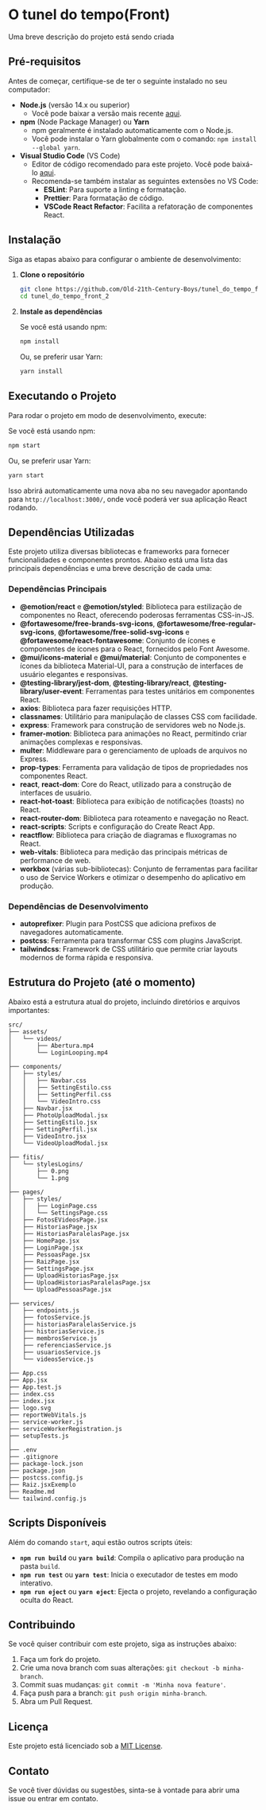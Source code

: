 
# O tunel do tempo(Front)

Uma breve descrição do projeto está sendo criada

## Pré-requisitos

Antes de começar, certifique-se de ter o seguinte instalado no seu computador:

- **Node.js** (versão 14.x ou superior)
  - Você pode baixar a versão mais recente [aqui](https://nodejs.org/).
- **npm** (Node Package Manager) ou **Yarn**
  - npm geralmente é instalado automaticamente com o Node.js.
  - Você pode instalar o Yarn globalmente com o comando: `npm install --global yarn`.
- **Visual Studio Code** (VS Code)
  - Editor de código recomendado para este projeto. Você pode baixá-lo [aqui](https://code.visualstudio.com/).
  - Recomenda-se também instalar as seguintes extensões no VS Code:
    - **ESLint**: Para suporte a linting e formatação.
    - **Prettier**: Para formatação de código.
    - **VSCode React Refactor**: Facilita a refatoração de componentes React.

## Instalação

Siga as etapas abaixo para configurar o ambiente de desenvolvimento:

1. **Clone o repositório**

   ```bash
   git clone https://github.com/Old-21th-Century-Boys/tunel_do_tempo_front_2.git
   cd tunel_do_tempo_front_2
   ```

2. **Instale as dependências**

   Se você está usando npm:

   ```bash
   npm install
   ```

   Ou, se preferir usar Yarn:

   ```bash
   yarn install
   ```

## Executando o Projeto

Para rodar o projeto em modo de desenvolvimento, execute:

Se você está usando npm:

```bash
npm start
```

Ou, se preferir usar Yarn:

```bash
yarn start
```

Isso abrirá automaticamente uma nova aba no seu navegador apontando para `http://localhost:3000/`, onde você poderá ver sua aplicação React rodando.


## Dependências Utilizadas

Este projeto utiliza diversas bibliotecas e frameworks para fornecer funcionalidades e componentes prontos. Abaixo está uma lista das principais dependências e uma breve descrição de cada uma:

### Dependências Principais

- **@emotion/react** e **@emotion/styled**: Biblioteca para estilização de componentes no React, oferecendo poderosas ferramentas CSS-in-JS.
- **@fortawesome/free-brands-svg-icons**, **@fortawesome/free-regular-svg-icons**, **@fortawesome/free-solid-svg-icons** e **@fortawesome/react-fontawesome**: Conjunto de ícones e componentes de ícones para o React, fornecidos pelo Font Awesome.
- **@mui/icons-material** e **@mui/material**: Conjunto de componentes e ícones da biblioteca Material-UI, para a construção de interfaces de usuário elegantes e responsivas.
- **@testing-library/jest-dom**, **@testing-library/react**, **@testing-library/user-event**: Ferramentas para testes unitários em componentes React.
- **axios**: Biblioteca para fazer requisições HTTP.
- **classnames**: Utilitário para manipulação de classes CSS com facilidade.
- **express**: Framework para construção de servidores web no Node.js.
- **framer-motion**: Biblioteca para animações no React, permitindo criar animações complexas e responsivas.
- **multer**: Middleware para o gerenciamento de uploads de arquivos no Express.
- **prop-types**: Ferramenta para validação de tipos de propriedades nos componentes React.
- **react**, **react-dom**: Core do React, utilizado para a construção de interfaces de usuário.
- **react-hot-toast**: Biblioteca para exibição de notificações (toasts) no React.
- **react-router-dom**: Biblioteca para roteamento e navegação no React.
- **react-scripts**: Scripts e configuração do Create React App.
- **reactflow**: Biblioteca para criação de diagramas e fluxogramas no React.
- **web-vitals**: Biblioteca para medição das principais métricas de performance de web.
- **workbox** (várias sub-bibliotecas): Conjunto de ferramentas para facilitar o uso de Service Workers e otimizar o desempenho do aplicativo em produção.

### Dependências de Desenvolvimento

- **autoprefixer**: Plugin para PostCSS que adiciona prefixos de navegadores automaticamente.
- **postcss**: Ferramenta para transformar CSS com plugins JavaScript.
- **tailwindcss**: Framework de CSS utilitário que permite criar layouts modernos de forma rápida e responsiva.



## Estrutura do Projeto (até o momento)

Abaixo está a estrutura atual do projeto, incluindo diretórios e arquivos importantes:

```plaintext
src/
├── assets/
│   └── videos/
│       ├── Abertura.mp4
│       └── LoginLooping.mp4
│
├── components/
│   ├── styles/
│   │   ├── Navbar.css
│   │   ├── SettingEstilo.css
│   │   ├── SettingPerfil.css
│   │   └── VideoIntro.css
│   ├── Navbar.jsx
│   ├── PhotoUploadModal.jsx
│   ├── SettingEstilo.jsx
│   ├── SettingPerfil.jsx
│   ├── VideoIntro.jsx
│   └── VideoUploadModal.jsx
│
├── fitis/
│   └── stylesLogins/
│       ├── 0.png
│       └── 1.png
│
├── pages/
│   ├── styles/
│   │   ├── LoginPage.css
│   │   └── SettingsPage.css
│   ├── FotosEVideosPage.jsx
│   ├── HistoriasPage.jsx
│   ├── HistoriasParalelasPage.jsx
│   ├── HomePage.jsx
│   ├── LoginPage.jsx
│   ├── PessoasPage.jsx
│   ├── RaizPage.jsx
│   ├── SettingsPage.jsx
│   ├── UploadHistoriasPage.jsx
│   ├── UploadHistoriasParalelasPage.jsx
│   └── UploadPessoasPage.jsx
│
├── services/
│   ├── endpoints.js
│   ├── fotosService.js
│   ├── historiasParalelasService.js
│   ├── historiasService.js
│   ├── membrosService.js
│   ├── referenciasService.js
│   ├── usuariosService.js
│   └── videosService.js
│
├── App.css
├── App.jsx
├── App.test.js
├── index.css
├── index.jsx
├── logo.svg
├── reportWebVitals.js
├── service-worker.js
├── serviceWorkerRegistration.js
├── setupTests.js
│
├── .env
├── .gitignore
├── package-lock.json
├── package.json
├── postcss.config.js
├── Raiz.jsxExemplo
├── Readme.md
└── tailwind.config.js

```
## Scripts Disponíveis

Além do comando `start`, aqui estão outros scripts úteis:

- **`npm run build`** ou **`yarn build`**: Compila o aplicativo para produção na pasta `build`.
- **`npm run test`** ou **`yarn test`**: Inicia o executador de testes em modo interativo.
- **`npm run eject`** ou **`yarn eject`**: Ejecta o projeto, revelando a configuração oculta do React.

## Contribuindo

Se você quiser contribuir com este projeto, siga as instruções abaixo:

1. Faça um fork do projeto.
2. Crie uma nova branch com suas alterações: `git checkout -b minha-branch`.
3. Commit suas mudanças: `git commit -m 'Minha nova feature'`.
4. Faça push para a branch: `git push origin minha-branch`.
5. Abra um Pull Request.

## Licença

Este projeto está licenciado sob a [MIT License](LICENSE).

## Contato

Se você tiver dúvidas ou sugestões, sinta-se à vontade para abrir uma issue ou entrar em contato.

```
